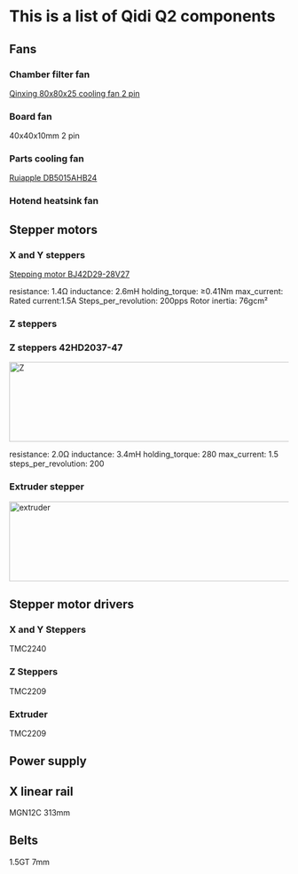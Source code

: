 # This is a list of Qidi Q2 components

## Fans

### Chamber filter fan

[Qinxing 80x80x25 cooling fan 2 pin](https://alexnld.com/product/av-8025m24b-dc-24v-brushless-cooling-fan-for-diy-black/) 

### Board fan

40x40x10mm 2 pin

### Parts cooling fan

[Ruiapple DB5015AHB24](https://ruiapple-fan.com/Dc-Blower-Fans/DB-5015A.html)

### Hotend heatsink fan

## Stepper motors

### X and Y steppers

[Stepping motor BJ42D29-28V27](https://en.kelimotor.com/applist_detail/97.html)

resistance: 1.4Ω
inductance:  2.6mH
holding_torque: ≥0.41Nm
max_current: Rated current:1.5A
Steps_per_revolution: 200pps
Rotor inertia: 76gcm²

### Z steppers

### Z steppers 42HD2037-47

<img width="552" height="144" alt="Z" src="https://github.com/user-attachments/assets/9560345e-3cd9-49e9-8436-d3fdd381c445" />

resistance: 2.0Ω
inductance: 3.4mH
holding_torque: 280
max_current: 1.5
steps_per_revolution: 200 

### Extruder stepper

<img width="552" height="144" alt="extruder" src="https://github.com/user-attachments/assets/392c19f5-04f2-40ec-8dee-62035936609f" />

## Stepper motor drivers

### X and Y Steppers

TMC2240

### Z Steppers

TMC2209

### Extruder 

TMC2209

## Power supply

## X linear rail

MGN12C 313mm

## Belts

1.5GT 7mm
